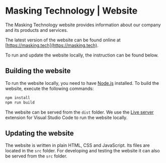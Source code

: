 
# Masking Technology | Website

The Masking Technology website provides information about our company and its products and services.

The latest version of the website can be found online at [https://masking.tech](https://masking.tech).

To run and update the website locally, the instruction can be found below.

## Building the website

To run the website locally, you need to have [Node.js](https://nodejs.org) installed.
To build the website, execute the following commands:

```bash
npm install
npm run build
```

The website can be served from the ``dist`` folder.
We use the [Live server](https://marketplace.visualstudio.com/items?itemName=ritwickdey.LiveServer) extension for Visual Studio Code to run the website locally.

## Updating the website

The website is written in plain HTML, CSS and JavaScript. Its files are located in the ``src`` folder.
For developing and testing the website it can also be served from the ``src`` folder.